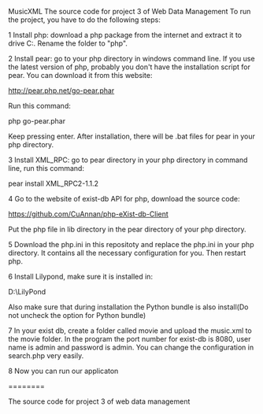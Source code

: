 MusicXML
The source code for project 3 of Web Data Management
To run the project, you have to do the following steps:

1 Install php: download a php package from the internet and extract it to drive C:. Rename the folder to "php". 

2 Install pear: go to your php directory in windows command line. If you use the latest version of php, probably you don't have the installation script for pear. You can download it from this website: 

http://pear.php.net/go-pear.phar

Run this command:

php go-pear.phar

Keep pressing enter. After installation, there will be .bat files for pear in your php directory.

3 Install XML_RPC: go to pear directory in your php directory in command line, run this command:

pear install XML_RPC2-1.1.2

4 Go to the website of exist-db API for php, download the source code:

https://github.com/CuAnnan/php-eXist-db-Client

Put the php file in lib directory in the pear directory of your php directory.

5 Download the php.ini in this repositoty and replace the php.ini in your php directory. It contains all the necessary configuration for you. Then restart php.

6 Install Lilypond, make sure it is installed in:

D:\LilyPond

Also make sure that during installation the Python bundle is also install(Do not uncheck the option for Python bundle)

7 In your exist db, create a folder called movie and upload the music.xml to the movie folder. In the program the port number for exist-db is 8080, user name is admin and password is admin. You can change the configuration in search.php very easily.

8 Now you can run our applicaton


========

The source code for project 3 of web data management
